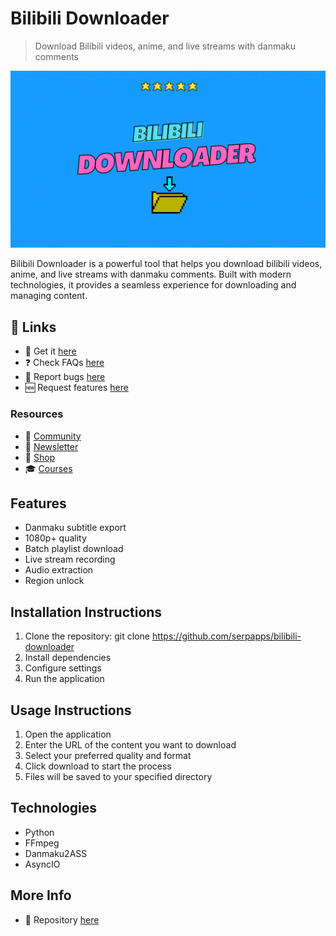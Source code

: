 # Bilibili Downloader

> Download Bilibili videos, anime, and live streams with danmaku comments

![Bilibili Downloader](https://raw.githubusercontent.com/serpapps/bilibili-downloader/assets/images/featured.gif)

Bilibili Downloader is a powerful tool that helps you download bilibili videos, anime, and live streams with danmaku comments. Built with modern technologies, it provides a seamless experience for downloading and managing content.

## 🔗 Links

- 🎁 Get it [here](https://serp.ly/bilibili-downloader)
- ❓ Check FAQs [here](https://github.com/orgs/serpapps/discussions/categories/faq)
- 🐛 Report bugs [here](https://github.com/serpapps/bilibili-downloader/issues)
- 🆕 Request features [here](https://github.com/serpapps/bilibili-downloader/issues)

### Resources

- 💬 [Community](https://serp.ly/@serp/community)
- 💌 [Newsletter](https://serp.ly/@serp/email)
- 🛒 [Shop](https://serp.ly/@serp/store)
- 🎓 [Courses](https://serp.ly/@serp/courses)

## Features

- Danmaku subtitle export
- 1080p+ quality
- Batch playlist download
- Live stream recording
- Audio extraction
- Region unlock

## Installation Instructions

1. Clone the repository: git clone https://github.com/serpapps/bilibili-downloader
2. Install dependencies
3. Configure settings
4. Run the application

## Usage Instructions

1. Open the application
2. Enter the URL of the content you want to download
3. Select your preferred quality and format
4. Click download to start the process
5. Files will be saved to your specified directory

## Technologies

- Python
- FFmpeg
- Danmaku2ASS
- AsyncIO

## More Info

- 📁 Repository [here](https://github.com/serpapps/bilibili-downloader)

